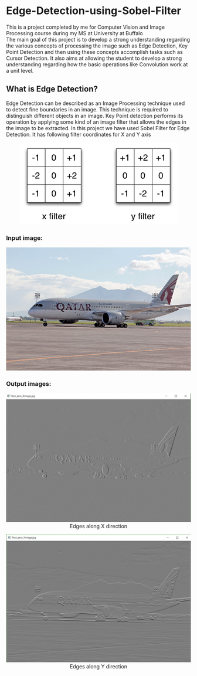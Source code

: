 # Edge-Detection-using-Sobel-Filter
This is a project completed by me for Computer Vision and Image Processing course during my MS at University at Buffalo
</br>
The main goal of this project is to develop a strong understanding regarding the various concepts of processing the image such as Edge Detection, Key Point Detection and then using these concepts accomplish tasks such as Cursor Detection. It also aims at allowing the student to develop a strong understanding regarding how the basic operations like Convolution work at a unit level.

## What is Edge Detection?
Edge Detection can be described as an Image Processing technique used to detect fine boundaries in an image. This technique is required to distinguish different objects in an image. Key Point detection performs its operation by applying some kind of an image filter that allows the edges in the image to be extracted.
In this project we have used Sobel Filter for Edge Detection. It has following filter coordinates for X and Y axis 
<p align="center">
<img src="Images/0.png">
</p>

### Input image:
<p align="center">
<img src="Images/1.png">
</p>

### Output images:

<p align="center">
<img src="Images/2.png"></br>
Edges along X direction
</p>

<p align="center">
<img src="Images/3.png"></br>
Edges along Y direction
</p>

